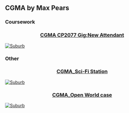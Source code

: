 <h2>CGMA by Max Pears </h2>

<h3>Coursework</h3>

<div style="text-align: center;">
<h3> <a href="../data/showcase/CGMA_Gig">CGMA CP2077 Gig:New Attendant</a> </h3>
</div>

<a href="../data/showcase/CGMA_Gig">
  <img src="/assets/Portfolio/Personal_work/CGMA_Gig/Screenshot_325.png" alt="Suburb" style="max-width: 100%; height: auto;">
</a>

<h3>Other</h3>

<div style="text-align: center;">
<h3> <a href="../data/showcase/CGMA_Station">CGMA_Sci-Fi Station</a> </h3>
</div>
<a href="../data/showcase/CGMA_Station">
  <img src="/assets/Portfolio/Personal_work/CGMA_Station/2.png" alt="Suburb" style="max-width: 100%; height: auto;">
</a>

<div style="text-align: center;">
<h3> <a href="../data/showcase/CGMA_World">CGMA_Open World case</a> </h3>
</div>
<a href="../data/showcase/CGMA_World">
  <img src="/assets/Portfolio/Personal_work/CGMA_World/Screenshot_22.png" alt="Suburb" style="max-width: 100%; height: auto;">
</a>
